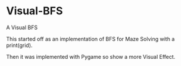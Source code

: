 # Visual-BFS
A Visual BFS

This started off as an implementation of BFS for Maze Solving with a print(grid).

Then it was implemented with Pygame so show a more Visual Effect.
